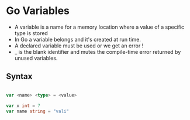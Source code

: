 # Go Variables
- A variable is a name for a memory location where a value of a specific type is stored
- In Go a variable belongs and it's created at run time.
- A declared variable must be used or we get an error !
- _ is the blank identifier and mutes the compile-time error returned by unused variables.

## Syntax

```go

var <name> <type> = <value>

var x int = 7
var name string = "vali"
```